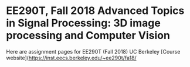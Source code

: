 # EE290T, Fall 2018 Advanced Topics in Signal Processing:  3D image processing and Computer Vision

Here are assignment pages for EE290T (Fall 2018) UC Berkeley [Course website](https://inst.eecs.berkeley.edu/~ee290t/fa18/
